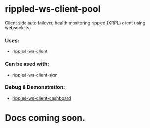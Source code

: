 # rippled-ws-client-pool

Client side auto failover, health monitoring rippled (XRPL) client using websockets.

### Uses:

 - [rippled-ws-client](https://github.com/WietseWind/rippled-ws-client)

### Can be used with:

 - [rippled-ws-client-sign](https://github.com/WietseWind/rippled-ws-client-sign)

### Debug & Demonstration:

 - [rippled-ws-client-dashboard](https://github.com/WietseWind/rippled-ws-client-dashboard)

# Docs coming soon.
